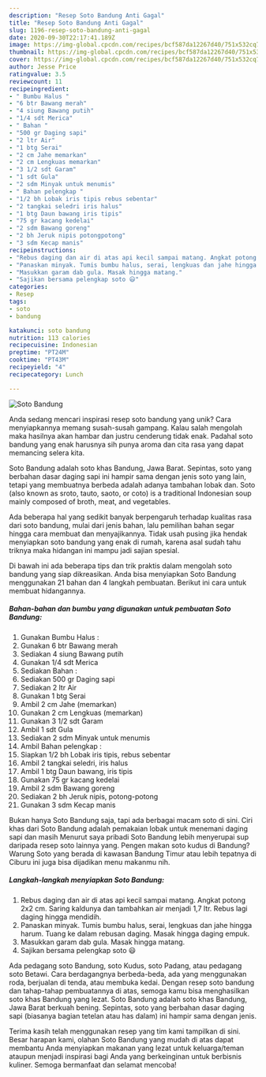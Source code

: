 ```yaml
---
description: "Resep Soto Bandung Anti Gagal"
title: "Resep Soto Bandung Anti Gagal"
slug: 1196-resep-soto-bandung-anti-gagal
date: 2020-09-30T22:17:41.189Z
image: https://img-global.cpcdn.com/recipes/bcf587da12267d40/751x532cq70/soto-bandung-foto-resep-utama.jpg
thumbnail: https://img-global.cpcdn.com/recipes/bcf587da12267d40/751x532cq70/soto-bandung-foto-resep-utama.jpg
cover: https://img-global.cpcdn.com/recipes/bcf587da12267d40/751x532cq70/soto-bandung-foto-resep-utama.jpg
author: Jesse Price
ratingvalue: 3.5
reviewcount: 11
recipeingredient:
- " Bumbu Halus "
- "6 btr Bawang merah"
- "4 siung Bawang putih"
- "1/4 sdt Merica"
- " Bahan "
- "500 gr Daging sapi"
- "2 ltr Air"
- "1 btg Serai"
- "2 cm Jahe memarkan"
- "2 cm Lengkuas memarkan"
- "3 1/2 sdt Garam"
- "1 sdt Gula"
- "2 sdm Minyak untuk menumis"
- " Bahan pelengkap "
- "1/2 bh Lobak iris tipis rebus sebentar"
- "2 tangkai seledri iris halus"
- "1 btg Daun bawang iris tipis"
- "75 gr kacang kedelai"
- "2 sdm Bawang goreng"
- "2 bh Jeruk nipis potongpotong"
- "3 sdm Kecap manis"
recipeinstructions:
- "Rebus daging dan air di atas api kecil sampai matang. Angkat potong 2x2 cm. Saring kaldunya dan tambahkan air menjadi 1,7 ltr. Rebus lagi daging hingga mendidih."
- "Panaskan minyak. Tumis bumbu halus, serai, lengkuas dan jahe hingga harum. Tuang ke dalam rebusan daging. Masak hingga daging empuk."
- "Masukkan garam dab gula. Masak hingga matang."
- "Sajikan bersama pelengkap soto 😃"
categories:
- Resep
tags:
- soto
- bandung

katakunci: soto bandung 
nutrition: 113 calories
recipecuisine: Indonesian
preptime: "PT24M"
cooktime: "PT43M"
recipeyield: "4"
recipecategory: Lunch

---
```



![Soto Bandung](https://img-global.cpcdn.com/recipes/bcf587da12267d40/751x532cq70/soto-bandung-foto-resep-utama.jpg)

Anda sedang mencari inspirasi resep soto bandung yang unik? Cara menyiapkannya memang susah-susah gampang. Kalau salah mengolah maka hasilnya akan hambar dan justru cenderung tidak enak. Padahal soto bandung yang enak harusnya sih punya aroma dan cita rasa yang dapat memancing selera kita.

Soto Bandung adalah soto khas Bandung, Jawa Barat. Sepintas, soto yang berbahan dasar daging sapi ini hampir sama dengan jenis soto yang lain, tetapi yang membuatnya berbeda adalah adanya tambahan lobak dan. Soto (also known as sroto, tauto, saoto, or coto) is a traditional Indonesian soup mainly composed of broth, meat, and vegetables.

Ada beberapa hal yang sedikit banyak berpengaruh terhadap kualitas rasa dari soto bandung, mulai dari jenis bahan, lalu pemilihan bahan segar hingga cara membuat dan menyajikannya. Tidak usah pusing jika hendak menyiapkan soto bandung yang enak di rumah, karena asal sudah tahu triknya maka hidangan ini mampu jadi sajian spesial.


Di bawah ini ada beberapa tips dan trik praktis dalam mengolah soto bandung yang siap dikreasikan. Anda bisa menyiapkan Soto Bandung menggunakan 21 bahan dan 4 langkah pembuatan. Berikut ini cara untuk membuat hidangannya.

<!--inarticleads1-->

##### Bahan-bahan dan bumbu yang digunakan untuk pembuatan Soto Bandung:

1. Gunakan  Bumbu Halus :
1. Gunakan 6 btr Bawang merah
1. Sediakan 4 siung Bawang putih
1. Gunakan 1/4 sdt Merica
1. Sediakan  Bahan :
1. Sediakan 500 gr Daging sapi
1. Sediakan 2 ltr Air
1. Gunakan 1 btg Serai
1. Ambil 2 cm Jahe (memarkan)
1. Gunakan 2 cm Lengkuas (memarkan)
1. Gunakan 3 1/2 sdt Garam
1. Ambil 1 sdt Gula
1. Sediakan 2 sdm Minyak untuk menumis
1. Ambil  Bahan pelengkap :
1. Siapkan 1/2 bh Lobak iris tipis, rebus sebentar
1. Ambil 2 tangkai seledri, iris halus
1. Ambil 1 btg Daun bawang, iris tipis
1. Gunakan 75 gr kacang kedelai
1. Ambil 2 sdm Bawang goreng
1. Sediakan 2 bh Jeruk nipis, potong-potong
1. Gunakan 3 sdm Kecap manis


Bukan hanya Soto Bandung saja, tapi ada berbagai macam soto di sini. Ciri khas dari Soto Bandung adalah pemakaian lobak untuk menemani daging sapi dan masih Menurut saya pribadi Soto Bandung lebih menyerupai sup daripada resep soto lainnya yang. Pengen makan soto kudus di Bandung? Warung Soto yang berada di kawasan Bandung Timur atau lebih tepatnya di Ciburu ini juga bisa dijadikan menu makanmu nih. 

<!--inarticleads2-->

##### Langkah-langkah menyiapkan Soto Bandung:

1. Rebus daging dan air di atas api kecil sampai matang. Angkat potong 2x2 cm. Saring kaldunya dan tambahkan air menjadi 1,7 ltr. Rebus lagi daging hingga mendidih.
1. Panaskan minyak. Tumis bumbu halus, serai, lengkuas dan jahe hingga harum. Tuang ke dalam rebusan daging. Masak hingga daging empuk.
1. Masukkan garam dab gula. Masak hingga matang.
1. Sajikan bersama pelengkap soto 😃


Ada pedagang soto Bandung, soto Kudus, soto Padang, atau pedagang soto Betawi. Cara berdagangnya berbeda-beda, ada yang menggunakan roda, berjualan di tenda, atau membuka kedai. Dengan resep soto bandung dan tahap-tahap pembuatannya di atas, semoga kamu bisa menghasilkan soto khas Bandung yang lezat. Soto Bandung adalah soto khas Bandung, Jawa Barat berkuah bening. Sepintas, soto yang berbahan dasar daging sapi (biasanya bagian tetelan atau has dalam) ini hampir sama dengan jenis. 

Terima kasih telah menggunakan resep yang tim kami tampilkan di sini. Besar harapan kami, olahan Soto Bandung yang mudah di atas dapat membantu Anda menyiapkan makanan yang lezat untuk keluarga/teman ataupun menjadi inspirasi bagi Anda yang berkeinginan untuk berbisnis kuliner. Semoga bermanfaat dan selamat mencoba!
